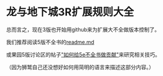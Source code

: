 # 龙与地下城3R扩展规则大全
总而言之，现在3版也开始用github来为扩展大不全做版本控制了。

我们推荐阅读5版不全书的[readme.md](https://github.com/DND5eChm/DND5e_chm/blob/main/README.md)

或果园5版讨论区的帖子["如何给5e不全书做贡献"](https://www.goddessfantasy.net/bbs/index.php?topic=151088.0)来研究相关技巧。

（因为狮鹫自己还没想好如何用简明的语言来描述这部分内容。）
